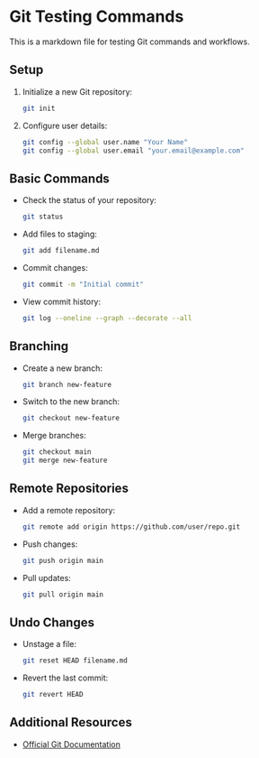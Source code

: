 # Git Testing Commands

This is a markdown file for testing Git commands and workflows.

## Setup

1. Initialize a new Git repository:
   ```sh
   git init
   ```
2. Configure user details:
   ```sh
   git config --global user.name "Your Name"
   git config --global user.email "your.email@example.com"
   ```

## Basic Commands

- Check the status of your repository:
  ```sh
  git status
  ```
- Add files to staging:
  ```sh
  git add filename.md
  ```
- Commit changes:
  ```sh
  git commit -m "Initial commit"
  ```
- View commit history:
  ```sh
  git log --oneline --graph --decorate --all
  ```

## Branching

- Create a new branch:
  ```sh
  git branch new-feature
  ```
- Switch to the new branch:
  ```sh
  git checkout new-feature
  ```
- Merge branches:
  ```sh
  git checkout main
  git merge new-feature
  ```

## Remote Repositories

- Add a remote repository:
  ```sh
  git remote add origin https://github.com/user/repo.git
  ```
- Push changes:
  ```sh
  git push origin main
  ```
- Pull updates:
  ```sh
  git pull origin main
  ```

## Undo Changes

- Unstage a file:
  ```sh
  git reset HEAD filename.md
  ```
- Revert the last commit:
  ```sh
  git revert HEAD
  ```

## Additional Resources

- [Official Git Documentation](https://git-scm.com/doc)
